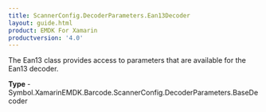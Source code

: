 ```yaml
---
title: ScannerConfig.DecoderParameters.Ean13Decoder
layout: guide.html 
product: EMDK For Xamarin 
productversion: '4.0' 
---
```

The Ean13 class provides access to parameters that are available for the Ean13 decoder.

**Type** - Symbol.XamarinEMDK.Barcode.ScannerConfig.DecoderParameters.BaseDecoder



